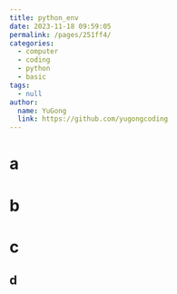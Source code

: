 ```yaml
---
title: python_env
date: 2023-11-18 09:59:05
permalink: /pages/251ff4/
categories:
  - computer
  - coding
  - python
  - basic
tags:
  - null
author:
  name: YuGong
  link: https://github.com/yugongcoding
---
```

# a






# b








# c


## d
